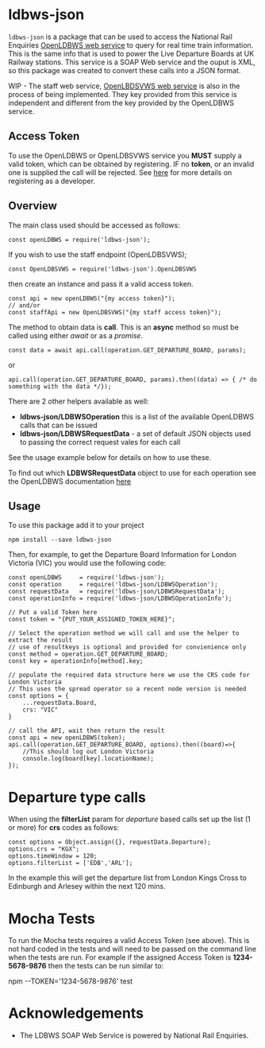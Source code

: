 # ldbws-json
`ldbws-json` is a package that can be used to access the National Rail Enquiries [OpenLDBWS web service](https://lite.realtime.nationalrail.co.uk/OpenLDBWS/) to query for real time train information. This is the same info that is used to power the Live Departure Boards at UK Railway stations. This service is a SOAP Web service and the ouput is XML, so this package was created to convert these calls into a JSON format.

WIP - The staff web service, [OpenLBDSVWS web service](https://lite.realtime.nationalrail.co.uk/OpenLDBSVWS/) is also in the process of being implemented. They key provided from this service is independent and different from the key provided by the OpenLDBWS service.

## Access Token
To use the OpenLDBWS or OpenLDBSVWS service you **MUST** supply a valid token, which can be obtained by registering. IF no **token**, or an invalid one is supplied the call will be rejected. See [here](http://www.nationalrail.co.uk/100296.aspx) for more details on registering as a developer.


## Overview
The main class used should be accessed as follows:

    const openLDBWS = require('ldbws-json');

If you wish to use the staff endpoint (OpenLDBSVWS);

    const OpenLDBSVWS = require('ldbws-json').OpenLDBSVWS

then create an instance and pass it a valid access token.

    const api = new openLDBWS("{my access token}");
    // and/or
    const staffApi = new OpenLDBSVWS("{my staff access token}");


The method to obtain data is **call**. This is an **async** method so must be called using either *await* or as a *promise*.

    const data = await api.call(operation.GET_DEPARTURE_BOARD, params);

or

    api.call(operation.GET_DEPARTURE_BOARD, params).then((data) => { /* do something with the data */});

There are 2 other helpers available as well:

- **ldbws-json/LDBWSOperation** this is a list of the available OpenLDBWS calls that can be issued
- **ldbws-json/LDBWSRequestData** - a set of default JSON objects used to passing the correct request vales for each call 

See the usage example below for details on how to use these. 

To find out which **LDBWSRequestData** object to use for each operation see the OpenLDBWS documentation [here](https://lite.realtime.nationalrail.co.uk/OpenLDBWS/)

## Usage
To use this package add it to your project

    npm install --save ldbws-json

Then, for example, to get the Departure Board  Information for London Victoria (VIC) you would use the following code:

```
const openLDBWS     = require('ldbws-json');
const operation     = require('ldbws-json/LDBWSOperation');
const requestData   = require('ldbws-json/LDBWSRequestData');
const operationInfo = require('ldbws-json/LDBWSOperationInfo');

// Put a valid Token here
const token = "{PUT_YOUR_ASSIGNED_TOKEN_HERE}";

// Select the operation method we will call and use the helper to extract the result
// use of resultkeys is optional and provided for convienience only
const method = operation.GET_DEPARTURE_BOARD;
const key = operationInfo[method].key;

// populate the required data structure here we use the CRS code for London Victoria
// This uses the spread operator so a recent node version is needed
const options = {
    ...requestData.Board,
    crs: "VIC"
}

// call the API, wait then return the result
const api = new openLDBWS(token);
api.call(operation.GET_DEPARTURE_BOARD, options).then((board)=>{
    //This should log out London Victoria
    console.log(board[key].locationName);
});

```

# Departure type calls
When using the **filterList** param for *departure* based calls set up the list (1 or more) for **crs** codes as follows:
```
const options = Object.assign({}, requestData.Departure);
options.crs = "KGX";
options.timeWindow = 120;
options.filterList = ['EDB','ARL'];
```
In the example this will get the departure list from London Kings Cross to Edinburgh and Arlesey  within the next 120 mins.




# Mocha Tests
To run the Mocha tests requires a valid Access Token (see above). This is not hard coded in the tests and will need to be passed on the command line when the tests are run. For example if the assigned Access Token is **1234-5678-9876** then the tests can be run similar to:

   npm --TOKEN='1234-5678-9876' test


# Acknowledgements
- The LDBWS SOAP Web Service is powered by National Rail Enquiries.